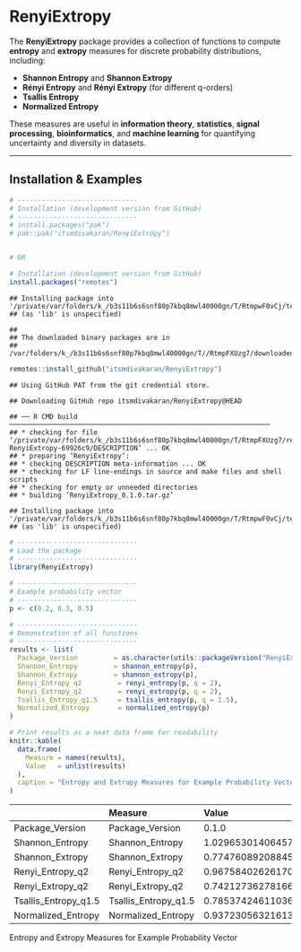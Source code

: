 
# RenyiExtropy

<!-- badges: start -->

<!-- badges: end -->

The **RenyiExtropy** package provides a collection of functions to
compute **entropy** and **extropy** measures for discrete probability
distributions, including:

- **Shannon Entropy** and **Shannon Extropy**  
- **Rényi Entropy** and **Rényi Extropy** (for different q-orders)  
- **Tsallis Entropy**  
- **Normalized Entropy**

These measures are useful in **information theory**, **statistics**,
**signal processing**, **bioinformatics**, and **machine learning** for
quantifying uncertainty and diversity in datasets.

------------------------------------------------------------------------

## Installation & Examples

``` r
# ------------------------------
# Installation (development version from GitHub)
# ------------------------------
# install.packages("pak")
# pak::pak("itsmdivakaran/RenyiExtropy")


# OR

# Installation (development version from GitHub)
install.packages("remotes")
```

    ## Installing package into '/private/var/folders/k_/b3s11b6s6snf80p7kbq8mwl40000gn/T/RtmpwF0vCj/temp_libpath60f713849903'
    ## (as 'lib' is unspecified)

    ## 
    ## The downloaded binary packages are in
    ##  /var/folders/k_/b3s11b6s6snf80p7kbq8mwl40000gn/T//RtmpFXUzg7/downloaded_packages

``` r
remotes::install_github("itsmdivakaran/RenyiExtropy")
```

    ## Using GitHub PAT from the git credential store.

    ## Downloading GitHub repo itsmdivakaran/RenyiExtropy@HEAD

    ## ── R CMD build ─────────────────────────────────────────────────────────────────
    ## * checking for file ‘/private/var/folders/k_/b3s11b6s6snf80p7kbq8mwl40000gn/T/RtmpFXUzg7/remotes62f84b8cebc8/itsmdivakaran-RenyiExtropy-69926c9/DESCRIPTION’ ... OK
    ## * preparing ‘RenyiExtropy’:
    ## * checking DESCRIPTION meta-information ... OK
    ## * checking for LF line-endings in source and make files and shell scripts
    ## * checking for empty or unneeded directories
    ## * building ‘RenyiExtropy_0.1.0.tar.gz’

    ## Installing package into '/private/var/folders/k_/b3s11b6s6snf80p7kbq8mwl40000gn/T/RtmpwF0vCj/temp_libpath60f713849903'
    ## (as 'lib' is unspecified)

``` r
# ------------------------------
# Load the package
# ------------------------------
library(RenyiExtropy)

# ------------------------------
# Example probability vector
# ------------------------------
p <- c(0.2, 0.3, 0.5)

# ------------------------------
# Demonstration of all functions
# ------------------------------
results <- list(
  Package_Version         = as.character(utils::packageVersion("RenyiExtropy")),
  Shannon_Entropy         = shannon_entropy(p),
  Shannon_Extropy         = shannon_extropy(p),
  Renyi_Entropy_q2         = renyi_entropy(p, q = 2),
  Renyi_Extropy_q2         = renyi_extropy(p, q = 2),
  Tsallis_Entropy_q1.5     = tsallis_entropy(p, q = 1.5),
  Normalized_Entropy       = normalized_entropy(p)
)

# Print results as a neat data frame for readability
knitr::kable(
  data.frame(
    Measure = names(results),
    Value   = unlist(results)
  ),
  caption = "Entropy and Extropy Measures for Example Probability Vector"
)
```

|                      | Measure              | Value             |
|:---------------------|:---------------------|:------------------|
| Package_Version      | Package_Version      | 0.1.0             |
| Shannon_Entropy      | Shannon_Entropy      | 1.02965301406457  |
| Shannon_Extropy      | Shannon_Extropy      | 0.774760892088453 |
| Renyi_Entropy_q2     | Renyi_Entropy_q2     | 0.967584026261706 |
| Renyi_Extropy_q2     | Renyi_Extropy_q2     | 0.742127362781664 |
| Tsallis_Entropy_q1.5 | Tsallis_Entropy_q1.5 | 0.785374246110369 |
| Normalized_Entropy   | Normalized_Entropy   | 0.93723056321613  |

Entropy and Extropy Measures for Example Probability Vector
